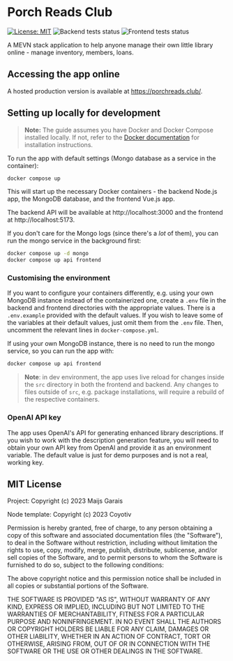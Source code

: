 # Porch Reads Club

[![License: MIT](https://img.shields.io/badge/License-MIT-yellow.svg)](https://opensource.org/licenses/MIT)
![Backend tests status](https://img.shields.io/github/actions/workflow/status/mai-soup/porch-reads-club/pr-backend.yml?label=Backend%20tests)
![Frontend tests status](https://img.shields.io/github/actions/workflow/status/mai-soup/porch-reads-club/pr-frontend.yml?label=Frontend%20tests)
<!-- TODO: add badges for test coverage -->

A MEVN stack application to help anyone manage their own little library online - manage inventory, members, loans.

## Accessing the app online

A hosted production version is available at https://porchreads.club/.

## Setting up locally for development

> **Note:**
> The guide assumes you have Docker and Docker Compose installed locally. If not, refer to the [Docker documentation](https://docs.docker.com/compose/install/) for installation instructions.

To run the app with default settings (Mongo database as a service in the container):

```bash
docker compose up
```

This will start up the necessary Docker containers - the backend Node.js app, the MongoDB database, and the frontend Vue.js app.

The backend API will be available at http://localhost:3000 and the frontend at http://localhost:5173.

If you don't care for the Mongo logs (since there's a _lot_ of them), you can run the mongo service in the background first:

```bash
docker compose up -d mongo
docker compose up api frontend
```

### Customising the environment

If you want to configure your containers differently, e.g. using your own MongoDB instance instead of the containerized one, create a `.env` file in the backend and frontend directories with the appropriate values. There is a `.env.example` provided with the default values. If you wish to leave some of the variables at their default values, just omit them from the `.env` file. Then, uncomment the relevant lines in `docker-compose.yml`.

If using your own MongoDB instance, there is no need to run the mongo service, so you can run the app with:

```bash
docker compose up api frontend
```

> **Note**: in dev environment, the app uses live reload for changes inside the `src` directory in both the frontend and backend. Any changes to files outside of `src`, e.g. package installations, will require a rebuild of the respective containers.

### OpenAI API key

The app uses OpenAI's API for generating enhanced library descriptions. If you wish to work with the description generation feature, you will need to obtain your own API key from OpenAI and provide it as an environment variable. The default value is just for demo purposes and is not a real, working key.

## MIT License

Project: Copyright (c) 2023 Maijs Garais

Node template: Copyright (c) 2023 Coyotiv

Permission is hereby granted, free of charge, to any person obtaining a copy
of this software and associated documentation files (the "Software"), to deal
in the Software without restriction, including without limitation the rights
to use, copy, modify, merge, publish, distribute, sublicense, and/or sell
copies of the Software, and to permit persons to whom the Software is
furnished to do so, subject to the following conditions:

The above copyright notice and this permission notice shall be included in all
copies or substantial portions of the Software.

THE SOFTWARE IS PROVIDED "AS IS", WITHOUT WARRANTY OF ANY KIND, EXPRESS OR
IMPLIED, INCLUDING BUT NOT LIMITED TO THE WARRANTIES OF MERCHANTABILITY,
FITNESS FOR A PARTICULAR PURPOSE AND NONINFRINGEMENT. IN NO EVENT SHALL THE
AUTHORS OR COPYRIGHT HOLDERS BE LIABLE FOR ANY CLAIM, DAMAGES OR OTHER
LIABILITY, WHETHER IN AN ACTION OF CONTRACT, TORT OR OTHERWISE, ARISING FROM,
OUT OF OR IN CONNECTION WITH THE SOFTWARE OR THE USE OR OTHER DEALINGS IN THE
SOFTWARE.
